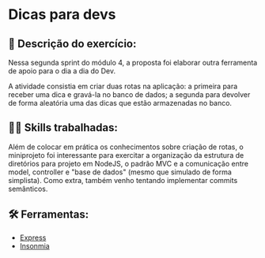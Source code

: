 # Dicas para devs
## 🚴 Descrição do exercício:

<p>Nessa segunda sprint do módulo 4, a proposta foi elaborar outra ferramenta de apoio para o dia a dia do Dev.</p>
<p>A atividade consistia em criar duas rotas na aplicação: a primeira para receber uma dica e gravá-la no banco de dados; a segunda para devolver de forma aleatória uma das dicas que estão armazenadas no banco.</p>

## 🏋️‍♂️ Skills trabalhadas:
Além de colocar em prática os conhecimentos sobre criação de rotas, o miniprojeto foi interessante para exercitar a organização da estrutura de diretórios para projeto em NodeJS, o padrão MVC e a comunicação entre model, controller e "base de dados" (mesmo que simulado de forma simplista). Como extra, também venho tentando implementar commits semânticos.
## 🛠 Ferramentas:
* [Express](https://www.npmjs.com/package/express)
* [Insonmia](https://insomnia.rest/)
